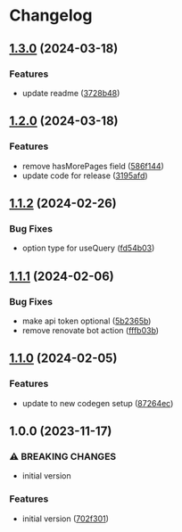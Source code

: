 # Changelog

## [1.3.0](https://github.com/sushidev-team/greengage-fe-queries/compare/v1.2.0...v1.3.0) (2024-03-18)


### Features

* update readme ([3728b48](https://github.com/sushidev-team/greengage-fe-queries/commit/3728b48deeaeac6bfca5569ee73362ae5e596012))

## [1.2.0](https://github.com/sushidev-team/greengage-fe-queries/compare/v1.1.2...v1.2.0) (2024-03-18)


### Features

* remove hasMorePages field ([586f144](https://github.com/sushidev-team/greengage-fe-queries/commit/586f1448ce98b18156f42def676a651847a49bce))
* update code for release ([3195afd](https://github.com/sushidev-team/greengage-fe-queries/commit/3195afdbd58db31182dabaab7b6899368e9329ea))

## [1.1.2](https://github.com/sushidev-team/greengage-fe-queries/compare/v1.1.1...v1.1.2) (2024-02-26)


### Bug Fixes

* option type for useQuery ([fd54b03](https://github.com/sushidev-team/greengage-fe-queries/commit/fd54b03ea0c80dd67af929012a1f0f23ec69da5a))

## [1.1.1](https://github.com/sushidev-team/greengage-fe-queries/compare/v1.1.0...v1.1.1) (2024-02-06)


### Bug Fixes

* make api token optional ([5b2365b](https://github.com/sushidev-team/greengage-fe-queries/commit/5b2365bbe3e727396570730f69a0d46311d96796))
* remove renovate bot action ([fffb03b](https://github.com/sushidev-team/greengage-fe-queries/commit/fffb03bff260c59e144cceacd89a3a5adf52e6a2))

## [1.1.0](https://github.com/sushidev-team/greengage-fe-queries/compare/v1.0.0...v1.1.0) (2024-02-05)


### Features

* update to new codegen setup ([87264ec](https://github.com/sushidev-team/greengage-fe-queries/commit/87264ec70e1187f8265477877b6a3c1f189b1b6a))

## 1.0.0 (2023-11-17)


### ⚠ BREAKING CHANGES

* initial version

### Features

* initial version ([702f301](https://github.com/sushidev-team/greengage-fe-queries/commit/702f301a6de152aff2c3ffeb81d2bcb3ae9105ae))
